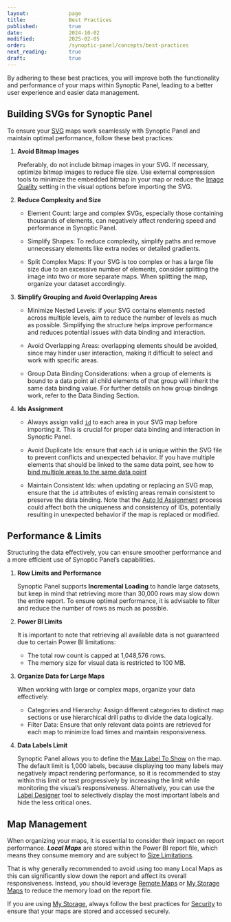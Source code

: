```yaml
---
layout:             page
title:              Best Practices
published:          true
date:               2024-10-02
modified:           2025-02-05
order:              /synoptic-panel/concepts/best-practices
next_reading:       true
draft:              true
---
```


By adhering to these best practices, you will improve both the functionality and performance of your maps within Synoptic Panel, leading to a better user experience and easier data management.

## Building SVGs for Synoptic Panel

To ensure your [SVG](./../concepts/maps/svg-format.md) maps work seamlessly with Synoptic Panel and maintain optimal performance, follow these best practices:

1. **Avoid Bitmap Images**

    Preferably, do not include bitmap images in your SVG. If necessary, optimize bitmap images to reduce file size. Use external compression tools to minimize the embedded bitmap in your map or reduce the [Image Quality](../options/advanced-options/performance.md#image-quality) setting in the visual options before importing the SVG. 


2. **Reduce Complexity and Size**

	- Element Count: large and complex SVGs, especially those containing thousands of elements, can negatively affect rendering speed and performance in Synoptic Panel.

	- Simplify Shapes: To reduce complexity, simplify paths and remove unnecessary elements like extra nodes or detailed gradients.

	- Split Complex Maps: If your SVG is too complex or has a large file size due to an excessive number of elements, consider splitting the image into two or more separate maps. When splitting the map, organize your dataset accordingly.

3. **Simplify Grouping and Avoid Overlapping Areas**

	- Minimize Nested Levels: if your SVG contains elements nested across multiple levels, aim to reduce the number of levels as much as possible. Simplifying the structure helps improve performance and reduces potential issues with data binding and interaction.

	- Avoid Overlapping Areas: overlapping elements should be avoided, since may hinder user interaction, making it difficult to select and work with specific areas.

    - Group Data Binding Considerations: when a group of elements is bound to a data point all child elements of that group will inherit the same data binding value. For further details on how group bindings work, refer to the Data Binding Section.

4. **Ids Assignment**

    - Always assign valid [`id`](./../concepts/maps/svg-format.md#id-attribute) to each area in your SVG map before importing it. This is crucial for proper data binding and interaction in Synoptic Panel.

    - Avoid Duplicate Ids: ensure that each `id` is unique within the SVG file to prevent conflicts and unexpected behavior. If you have multiple elements that should be linked to the same data point, see 
    how to [bind multiple areas to the same data point](./../concepts/data-binding.md#linking-multiple-areas-to-the-same-data-point)

	- Maintain Consistent Ids: when updating or replacing an SVG map, ensure that the `id` attributes of existing areas remain consistent to preserve the data binding. Note that the [Auto Id Assignment](../concepts/auto-id-assignment.md) process could affect both the uniqueness and consistency of IDs, potentially resulting in unexpected behavior if the map is replaced or modified.

## Performance & Limits

Structuring the data effectively, you can ensure smoother performance and a more efficient use of Synoptic Panel’s capabilities.

1. **Row Limits and Performance** 

    Synoptic Panel supports **Incremental Loading** to handle large datasets, but keep in mind that retrieving more than 30,000 rows may slow down the entire report. To ensure optimal performance, it is advisable to filter and reduce the number of rows as much as possible.

2. **Power BI Limits**

    It is important to note that retrieving all available data is not guaranteed due to certain Power BI limitations: 
    - The total row count is capped at 1,048,576 rows.
    - The memory size for visual data is restricted to 100 MB.

3. **Organize Data for Large Maps**

    When working with large or complex maps, organize your data effectively:
    - Categories and Hierarchy: Assign different categories to distinct map sections or use hierarchical drill paths to divide the data logically.
    - Filter Data: Ensure that only relevant data points are retrieved for each map to minimize load times and maintain responsiveness.

4. **Data Labels Limit**

    Synoptic Panel allows you to define the [Max Label To Show](./../options/advanced-options/performance.md#max-labels-to-show) on the map. The default limit is 1,000 labels, because displaying too many labels may negatively impact rendering performance, so it is recommended to stay within this limit or test progressively by increasing the limit while monitoring the visual’s responsiveness. Alternatively, you can use the [Label Designer](./../features/label-designer.md) tool to selectively display the most important labels and hide the less critical ones.


## Map Management

When organizing your maps, it is essential to consider their impact on report performance. ***Local Maps*** are stored within the Power BI report file, which means they consume memory and are subject to [Size Limitations](./../features/importing.md#size-limitations). 

That is why generally recommended to avoid using too many Local Maps as this can significantly slow down the report and affect its overall responsiveness. Instead, you should leverage [Remote Maps](./../features/importing.md#import-a-remote-map) or [My Storage Maps](./../features/importing.md#import-my-storage-maps) to reduce the memory load on the report file.

If you are using [My Storage](./../features/my-storage.md), always follow the best practices for [Security](./../security/my-storage.md) to ensure that your maps are stored and accessed securely.